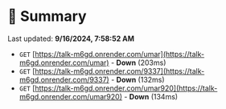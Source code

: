# 📖 Summary
Last updated: **9/16/2024, 7:58:52 AM**

- `GET` [https://talk-m6gd.onrender.com/umar](https://talk-m6gd.onrender.com/umar) - **Down** (203ms)
- `GET` [https://talk-m6gd.onrender.com/9337](https://talk-m6gd.onrender.com/9337) - **Down** (132ms)
- `GET` [https://talk-m6gd.onrender.com/umar920](https://talk-m6gd.onrender.com/umar920) - **Down** (134ms)
